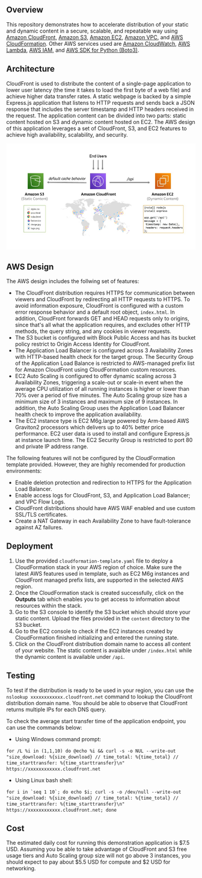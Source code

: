 ## Overview
This repository demonstrates how to accelerate distribution of your static and dynamic content in a secure, scalable, and repeatable way using [Amazon CloudFront](https://docs.aws.amazon.com/AmazonCloudFront/latest/DeveloperGuide/Introduction.html), [Amazon S3](https://docs.aws.amazon.com/AmazonS3/latest/userguide/Welcome.html), [Amazon EC2](https://docs.aws.amazon.com/AWSEC2/latest/UserGuide/concepts.html), [Amazon VPC](https://docs.aws.amazon.com/vpc/latest/userguide/what-is-amazon-vpc.html), and [AWS CloudFormation](https://docs.aws.amazon.com/AWSCloudFormation/latest/UserGuide/Welcome.html). Other AWS services used are [Amazon CloudWatch](https://docs.aws.amazon.com/AmazonCloudWatch/latest/monitoring/WhatIsCloudWatch.html), [AWS Lambda](https://docs.aws.amazon.com/lambda/latest/dg/welcome.html), [AWS IAM](https://docs.aws.amazon.com/IAM/latest/UserGuide/introduction.html), and [AWS SDK for Python (Boto3)](https://aws.amazon.com/sdk-for-python/).

## Architecture
CloudFront is used to distribute the content of a single-page application to lower user latency (the time it takes to load the first byte of a web file) and achieve higher data transfer rates. A static webpage is backed by a simple Express.js application that listens to HTTP requests and sends back a JSON response that includes the server timestamp and HTTP headers received in the request. The application content can be divided into two parts: static content hosted on S3 and dynamic content hosted on EC2. The AWS design of this application leverages a set of CloudFront, S3, and EC2 features to achieve high availability, scalability, and security.

![Screenshot](architecture.jpg)
## AWS Design
The AWS design includes the follwing set of features: 
- The CloudFront distribution requires HTTPS for communication between viewers and CloudFront by redirecting all HTTP requests to HTTPS. To avoid information exposure, CloudFront is configured with a custom error response behavior and a default root object, `index.html`. In addition, CloudFront forwards GET and HEAD requests only to origins, since that's all what the application requires, and excludes other HTTP methods, the query string, and any cookies in viewer requests. 
- The S3 bucket is configured with Block Public Access and has its bucket policy restrict to Origin Access Identity for CloudFront.
- The Application Load Balancer is configured across 3 Availability Zones with HTTP-based health check for the target group. The Security Group of the Application Load Balance is restricted to AWS-managed prefix list for Amazon CloudFront using CloudFormation custom resources.
- EC2 Auto Scaling is configured to offer dynamic scaling across 3 Availability Zones, triggering a scale-out or scale-in event when the average CPU utilization of all running instances is higher or lower than 70% over a period of five minutes. The Auto Scaling group size has a minimum size of 3 instances and maximum size of 9 instances. In addition, the Auto Scaling Group uses the Application Load Balancer health check to improve the application availability.
- The EC2 instance type is EC2 M6g.large powered by Arm-based AWS Graviton2 processors which delivers up to 40% better price performance. EC2 user data is used to install and configure Express.js at instance launch time. The EC2 Security Group is restricted to port 80 and private IP address range.

The following features will not be configured by the CloudFormation template provided. However, they are highly recomended for production environments:
- Enable deletion protection and redirection to HTTPS for the Application Load Balancer.
- Enable access logs for CloudFront, S3, and Application Load Balancer; and VPC Flow Logs.
- CloudFront distributions should have AWS WAF enabled and use custom SSL/TLS certificates.
- Create a NAT Gateway in each Availability Zone to have fault-tolerance against AZ failures.

## Deployment
1. Use the provided `cloudformation-template.yaml` file to deploy a CloudFormation stack in your AWS region of choice. Make sure the latest AWS features used in template, such as EC2 M6g instances and CloudFront managed prefix lists, are supported in the selected AWS region.
2. Once the CloudFormation stack is created successfully, click on the **Outputs** tab which enables you to get access to information about resources within the stack.
3. Go to the S3 console to identify the S3 bucket which should store your static content. Upload the files provided in the `content` directory to the S3 bucket.
4. Go to the EC2 console to check if the EC2 instances created by CloudFormation finished initializing and entered the running state.  
5. Click on the CloudFront distribution domain name to access all content of your website. The static content is avaialble under `/index.html` while the dynamic content is available under `/api`.  

## Testing
To test if the distribution is ready to be used in your region, you can use the `nslookup xxxxxxxxxxxx.cloudfront.net` command to lookup the CloudFront distribution domain name. You should be able to observe that CloudFront returns multiple IPs for each DNS query.

To check the average start transfer time of the application endpoint, you can use the commands below:
- Using Windows command prompt:
```
for /L %i in (1,1,10) do @echo %i && curl -s -o NUL --write-out "size_download: %{size_download} // time_total: %{time_total} // time_starttransfer: %{time_starttransfer}\n" https://xxxxxxxxxxxx.cloudfront.net
```
- Using Linux bash shell: 
```
for i in `seq 1 10`; do echo $i; curl -s -o /dev/null --write-out "size_download: %{size_download} // time_total: %{time_total} // time_starttransfer: %{time_starttransfer}\n" https://xxxxxxxxxxxx.cloudfront.net; done
```

## Cost
The estimated daily cost for running this demonstration application is $7.5 USD. Assuming you be able to take advantage of CloudFront and S3 free usage tiers and Auto Scaling group size will not go above 3 instances, you should expect to pay about $5.5 USD for compute and $2 USD for networking.
